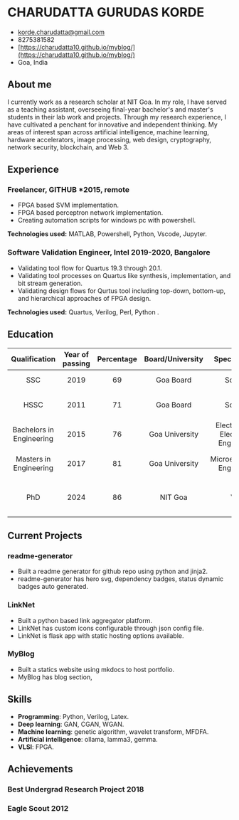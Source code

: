 # CHARUDATTA GURUDAS KORDE

<div class="section headerInfo">

- korde.charudatta@gmail.com
- 8275381582
- [https://charudatta10.github.io/myblog/](https://charudatta10.github.io/myblog/)
- Goa, India

</div>

## About me

I currently work as a research scholar at NIT Goa. In my role, I have served as a teaching assistant, overseeing  final-year bachelor's and master's students in their lab work and projects. Through my research experience, I have cultivated a penchant for innovative and independent thinking. My areas of interest span across artificial intelligence, machine learning, hardware accelerators, image processing, web design, cryptography, network security, blockchain, and  Web 3.

## Experience

### Freelancer, GITHUB <span class="spacer">*2015, remote</span> 

- FPGA based SVM implementation.
- FPGA based perceptron network implementation.
- Creating automation scripts for windows pc with powershell.

**Technologies used:** MATLAB, Powershell, Python, Vscode, Jupyter.

### Software Validation Engineer, Intel <span class="spacer">2019-2020, Bangalore</span> 

- Validating tool flow for Quartus 19.3 through 20.1.
- Validating tool processes on Quartus like synthesis, implementation, and bit stream generation.
- Validating design flows for Qurtus tool including top-down, bottom-up, and hierarchical approaches of FPGA design.

**Technologies used:** Quartus, Verilog, Perl, Python .

## Education

|      Qualification       | Year of passing | Percentage | Board/University |             Specialization             |            Institute Name            |
| :----------------------: | :-------------: | :--------: | :--------------: | :------------------------------------: | :----------------------------------: |
|           SSC            |      2019       |     69     |    Goa Board     |                Science                 |          Dr. K.B. Hedgewar           |
|           HSSC           |      2011       |     71     |    Goa Board     |                Science                 |      Santacruz Higher Secondary      |  |
| Bachelors in Engineering |      2015       |     76     |  Goa University  | Electrical and Electronics Engineering |      Goa College of Engineering      |
|  Masters in Engineering  |      2017       |     81     |  Goa University  |      Microelectronics Engineering      |      Goa college of Engineering      |
|           PhD            |      2024       |     86     |     NIT Goa      |                  VLSI                  | National Institute of Technology Goa |

## Current Projects

### readme-generator

- Built a readme generator for github repo using python and jinja2.
- readme-generator has hero svg, dependency badges, status dynamic badges auto generated.

### LinkNet

- Built a python based link aggregator platform.
- LinkNet has custom icons configurable through json config file.
- LinkNet is flask app with static hosting options available.

### MyBlog

- Built a statics website using mkdocs to host portfolio. 
- MyBlog has blog section,  

## Skills

- **Programming**: Python, Verilog, Latex.
- **Deep learning**: GAN, CGAN, WGAN.
- **Machine learning**: genetic algorithm, wavelet transform, MFDFA.
- **Artificial intelligence**: ollama, lamma3, gemma.
- **VLSI**: FPGA.

## Achievements

### Best Undergrad Research Project <span class="spacer"></span> 2018

### Eagle Scout <span class="spacer"></span> 2012
